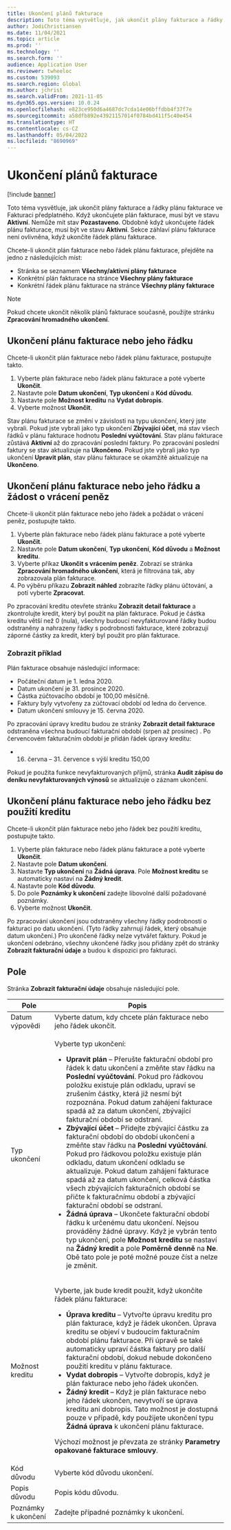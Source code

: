 ```yaml
---
title: Ukončení plánů fakturace
description: Toto téma vysvětluje, jak ukončit plány fakturace a řádky plánu fakturace ve Fakturaci předplatného.
author: JodiChristiansen
ms.date: 11/04/2021
ms.topic: article
ms.prod: ''
ms.technology: ''
ms.search.form: ''
audience: Application User
ms.reviewer: twheeloc
ms.custom: 539093
ms.search.region: Global
ms.author: jchrist
ms.search.validFrom: 2021-11-05
ms.dyn365.ops.version: 10.0.24
ms.openlocfilehash: e823ce950d6a4687dc7cda14e06bffdbb4f37f7e
ms.sourcegitcommit: a58dfb892e43921157014f0784bd411f5c40e454
ms.translationtype: HT
ms.contentlocale: cs-CZ
ms.lasthandoff: 05/04/2022
ms.locfileid: "8690969"
---
```

# <a name="terminate-billing-schedules"></a>Ukončení plánů fakturace

[!include [banner](../includes/banner.md)]

Toto téma vysvětluje, jak ukončit plány fakturace a řádky plánu fakturace ve Fakturaci předplatného. Když ukončujete plán fakturace, musí být ve stavu **Aktivní**. Nemůže mít stav **Pozastaveno**. Obdobně když ukončujete řádek plánu fakturace, musí být ve stavu **Aktivní**. Sekce záhlaví plánu fakturace není ovlivněna, když ukončíte řádek plánu fakturace.

Chcete-li ukončit plán fakturace nebo řádek plánu fakturace, přejděte na jedno z následujících míst:

- Stránka se seznamem **Všechny/aktivní plány fakturace**
- Konkrétní plán fakturace na stránce **Všechny plány fakturace**
- Konkrétní řádek plánu fakturace na stránce **Všechny plány fakturace**

> [!NOTE]
> Pokud chcete ukončit několik plánů fakturace současně, použijte stránku **Zpracování hromadného ukončení**.

## <a name="terminate-a-billing-schedule-or-line"></a>Ukončení plánu fakturace nebo jeho řádku

Chcete-li ukončit plán fakturace nebo řádek plánu fakturace, postupujte takto.

1. Vyberte plán fakturace nebo řádek plánu fakturace a poté vyberte **Ukončit**. 
2. Nastavte pole **Datum ukončení**, **Typ ukončení** a **Kód důvodu**.
3. Nastavte pole **Možnost kreditu** na **Vydat dobropis**.
4. Vyberte možnost **Ukončit**.

Stav plánu fakturace se změní v závislosti na typu ukončení, který jste vybrali. Pokud jste vybrali jako typ ukončení **Zbývající účet**, má stav všech řádků v plánu fakturace hodnotu **Poslední vyúčtování**. Stav plánu fakturace zůstává **Aktivní** až do zpracování poslední faktury. Po zpracování poslední faktury se stav aktualizuje na **Ukončeno**. Pokud jste vybrali jako typ ukončení **Upravit plán**, stav plánu fakturace se okamžitě aktualizuje na **Ukončeno**.

## <a name="terminate-a-billing-schedule-or-line-and-apply-a-refund"></a>Ukončení plánu fakturace nebo jeho řádku a žádost o vrácení peněz

Chcete-li ukončit plán fakturace nebo jeho řádek a požádat o vrácení peněz, postupujte takto.

1. Vyberte plán fakturace nebo řádek plánu fakturace a poté vyberte **Ukončit**.
2. Nastavte pole **Datum ukončení**, **Typ ukončení**, **Kód důvodu** a **Možnost kreditu**.
3. Vyberte příkaz **Ukončit s vrácením peněz**. Zobrazí se stránka **Zpracování hromadného ukončení**, která je filtrována tak, aby zobrazovala plán fakturace.
4. Po výběru příkazu **Zobrazit náhled** zobrazíte řádky plánu účtování, a potí vyberte **Zpracovat**.

Po zpracování kreditu otevřete stránku **Zobrazit detail fakturace** a zkontrolujte kredit, který byl použit na plán fakturace. Pokud je částka kreditu větší než 0 (nula), všechny budoucí nevyfakturované řádky budou odstraněny a nahrazeny řádky s podrobností fakturace, které zobrazují záporné částky za kredit, který byl použit pro plán fakturace.

### <a name="view-example"></a>Zobrazit příklad

Plán fakturace obsahuje následující informace:

- Počáteční datum je 1. ledna 2020.
- Datum ukončení je 31. prosince 2020.
- Částka zúčtovacího období je 100,00 měsíčně.
- Faktury byly vytvořeny za zúčtovací období od ledna do července.
- Datum ukončení smlouvy je 15. června 2020.

Po zpracování úpravy kreditu budou ze stránky **Zobrazit detail fakturace** odstraněna všechna budoucí fakturační období (srpen až prosinec) . Po červencovém fakturačním období je přidán řádek úpravy kreditu:

- 16. června – 31. července s výší kreditu 150,00

Pokud je použita funkce nevyfakturovaných příjmů, stránka **Audit zápisu do deníku nevyfakturovaných výnosů** se aktualizuje o záznam ukončení.

## <a name="terminate-a-billing-schedule-or-line-without-applying-a-credit"></a>Ukončení plánu fakturace nebo jeho řádku bez použití kreditu

Chcete-li ukončit plán fakturace nebo jeho řádek bez použití kreditu, postupujte takto.

1. Vyberte plán fakturace nebo řádek plánu fakturace a poté vyberte **Ukončit**.
2. Nastavte pole **Datum ukončení**.
3. Nastavte **Typ ukončení** na **Žádná úprava**. Pole **Možnost kreditu** se automaticky nastaví na **Žádný kredit**.
3. Nastavte pole **Kód důvodu**.
4. Do pole **Poznámky k ukončení** zadejte libovolné další požadované poznámky.
5. Vyberte možnost **Ukončit**. 

Po zpracování ukončení jsou odstraněny všechny řádky podrobností o fakturaci po datu ukončení. (Tyto řádky zahrnují řádek, který obsahuje datum ukončení.) Pro ukončené řádky nelze vytvářet faktury. Pokud je ukončení odebráno, všechny ukončené řádky jsou přidány zpět do stránky **Zobrazit fakturační údaje** a budou k dispozici pro fakturaci.

## <a name="fields"></a>Pole

Stránka **Zobrazit fakturační údaje** obsahuje následující pole.

| Pole | Popis |
|-------|-------------| 
| Datum výpovědi | Vyberte datum, kdy chcete plán fakturace nebo jeho řádek ukončit. |
| Typ ukončení | <p>Vyberte typ ukončení:</p><ul><li>**Upravit plán** – Přerušte fakturační období pro řádek k datu ukončení a změňte stav řádku na **Poslední vyúčtování**. Pokud pro řádkovou položku existuje plán odkladu, upraví se zrušením částky, která již nesmí být rozpoznána. Pokud datum zahájení fakturace spadá až za datum ukončení, zbývající fakturační období se odstraní.</li><li>**Zbývající účet** – Přidejte zbývající částku za fakturační období do období ukončení a změňte stav řádku na **Poslední vyúčtování**. Pokud pro řádkovou položku existuje plán odkladu, datum ukončení odkladu se aktualizuje. Pokud datum zahájení fakturace spadá až za datum ukončení, celková částka všech zbývajících fakturačních období se přičte k fakturačnímu období a zbývající fakturační období se odstraní.</li><li>**Žádná úprava** – Ukončete fakturační období řádku k určenému datu ukončení. Nejsou prováděny žádné úpravy. Když je vybrán tento typ ukončení, pole **Možnost kreditu** se nastaví na **Žádný kredit** a pole **Poměrně denně** na **Ne**. Obě tato pole je poté možné pouze číst a nelze je změnit.</li></ul> |
| Možnost kreditu | <p>Vyberte, jak bude kredit použit, když ukončíte řádek plánu fakturace:</p><ul><li>**Úprava kreditu** – Vytvořte úpravu kreditu pro plán fakturace, když je řádek ukončen. Úprava kreditu se objeví v budoucím fakturačním období plánu fakturace. Při úpravě se také automaticky upraví částka faktury pro další fakturační období, dokud nebude dokončeno použití kreditu v plánu fakturace.</li><li>**Vydat dobropis** – Vytvořte dobropis, když je plán fakturace nebo jeho řádek ukončen.</li><li>**Žádný kredit** – Když je plán fakturace nebo jeho řádek ukončen, nevytvoří se úprava kreditu ani dobropis. Tato možnost je dostupná pouze v případě, kdy použijete ukončení typu **Žádná úprava** k ukončení plánu fakturace.</li></ul><p>Výchozí možnost je převzata ze stránky **Parametry opakované fakturace smlouvy**.</p> |
| Kód důvodu | Vyberte kód důvodu ukončení. |
| Popis důvodu | Popis kódu důvodu. |
| Poznámky k ukončení | Zadejte případné poznámky k ukončení. |

<!--## Additional information-->
